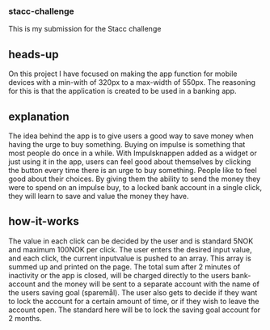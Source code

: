 ### stacc-challenge

This is my submission for the Stacc challenge

## heads-up

On this project I have focused on making the app function for mobile devices with a min-with of 320px to a max-width of 550px.
The reasoning for this is that the application is created to be used in a banking app.

## explanation

The idea behind the app is to give users a good way to save money when having the urge to buy something. Buying on impulse is something that most people do once in a while. With Impulsknappen added as a widget or just using it in the app, users can feel good about themselves by clicking the button every time there is an urge to buy something.
People like to feel good about their choices. By giving them the ability to send the money they were to spend on an impulse buy, to a locked bank account in a single click, they will learn to save and value the money they have.

## how-it-works

The value in each click can be decided by the user and is standard 5NOK and maximum 100NOK per click.
The user enters the desired input value, and each click, the current inputvalue is pushed to an array. This array is summed up and printed on the page.
The total sum after 2 minutes of inactivity or the app is closed, will be charged directly to the users bank-account and the money will be sent to a separate account with the name of the users saving goal (sparemål).
The user also gets to decide if they want to lock the account for a certain amount of time, or if they wish to leave the account open.
The standard here will be to lock the saving goal account for 2 months.
